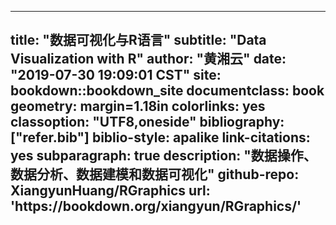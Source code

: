 
---
title: "数据可视化与R语言"
subtitle: "Data Visualization with R"
author: "黄湘云"
date: "2019-07-30 19:09:01 CST"
site: bookdown::bookdown_site
documentclass: book
geometry: margin=1.18in
colorlinks: yes
classoption: "UTF8,oneside"
bibliography: ["refer.bib"]
biblio-style: apalike
link-citations: yes
subparagraph: true
description: "数据操作、数据分析、数据建模和数据可视化"
github-repo: XiangyunHuang/RGraphics
url: 'https\://bookdown.org/xiangyun/RGraphics/'
---

<!-- 

# 欢迎 {#welcome .unnumbered}

::: rmdnote
这本书还处于一个很早期的阶段
:::

## Why R {#why-r .unnumbered}

GNU R 是发布在 GPL-2/3 下的开源自由软件，意味着只要你遵循该协议，就可以自由地获取、修改和发布R 源代码，R 本身的这种开源自由的属性，决定你可以免费地使用它。《The Art of R Programming》的作者 Norm Matloff 给出使用 R 语言的四个优势：它是统计学家开发的，也是为统计学家打造的；内建的矩阵类型和矩阵操作非常高效；不管是来自基础 R 还是 CRAN 上的绘图包，都提供强大的绘图功能；还有优秀的并行能力[^r-over-python]，最近他更是在数据科学中全面比较了 R 与 Python[^r-vs-python-ds]。关于 R 语言和 Python 语言的对比，网络上充斥着很多的文章，除了赞扬，还有表示反对的声音，如 R语言采用的对 GPL 协议 [^python-over-r-gpl]，甚至有人列举了逃离 R 语言阵营的10大上榜理由[^top-ten-bad-r]，datacamp 提供了一份较为完整的对比图，仅供参考[^r-vs-python]。如果你是学统计的学生或者数据分析师，我都建议你先学习 R[^why-r]，如果你是社会科学的学生和研究者， R 社区开发了 GUI 工具，如 [Rcmdr](https://socialsciences.mcmaster.ca/jfox/Misc/Rcmdr/) 和 [rattle](https://rattle.togaware.com/)，还有基于 Shiny 的分析工具 [radiant](https://github.com/radiant-rstats/radiant) 和类似 SPSS 的 [JASP](https://jasp-stats.org/)。

R 语言比较遭人诟病的大概有：

1. R 包总体数量已达到 15000+，年度增长速度大约在 4.6\% 左右，很多 R 包都在重复造轮子，且 R 包之间依赖关系非常复杂。若与 Python 作一个对比，所有的 R 包和 Python 模块必须处于活跃维护，拥有大批粉丝，维护者在社区内享有声誉，有厂子或科研经费支持。我们不打嘴仗，不下结论，只做对比，不完善之处还请大家指出并补充，见表 \@ref(tab:r-vs-python)。
1. 每个 Base R 包内的函数非常多，参数也非常多，功能涉及方方面面，初学者学习起来难度非常大！数据处理和可视化常用基本包最流行的 tidyverse 系列和基础 R 系统存在很多不一致，在不清楚的情况下很难掌握，而陷于已有的函数不能自拔！ 
1. R 是面向对象的程序设计语言，是解释性的语言，也是函数式编程语言，包含的程序设计风格非常多，仅面向对象的设计就有 S3、 S4、 RC、 R5 和 R6。每一个操作都是函数调用，一切皆是对象的环境和闭包概念简洁又复杂。
1. R 内置的数据结构非常多，原子类型的有字符、布尔、整型、复数、双精度浮点、单精度浮点等，此外常见的还有数据框、列表。每个特定的领域往往还有特殊的类型，如时间序列 ts、zoo 等， 空间对象 sp、 raster 和 sf 等。
1. 深入学习 R 实现的统计模型，如 `lm`、`glm` 等，你可能会发现统计学家的程序设计思维如此难懂。

Thomas Lumley, "R Fundamentals and Programming Techniques" <https://faculty.washington.edu/tlumley/Rcourse/R-fundamentals.pdf>

Table: (\#tab:r-vs-python) R 与 Python 常用模块对照表

-----------------------------------------------------------------------------------------------------------------------
  比较内容      具体范围                    R 包                                   Python 模块
--------------- --------------------------- -------------------------------------- ------------------------------------
  数据获取      本地、数据库、远程          内置，RCurl、XML、rvest、data.table、  scrapy
                                            odbc

  数据清理      正则表达式                  内置，stringi、stringr、tidyr          re

  数据聚合      SQL支持的所有操作           内置，dplyr、purrr、dbplyr、sparklyr   Numpy、Scipy、Pandas

  数据分析      统计推断的所有方法          内置，lme4、rstan、mxnet、xgoost、     xgboost、scikit-learn、tensorflow、mxnet  
                                            tensorflow               

  数据展示      数据可视化                  内置，ggplot2、plotly                  matplotlib、bokeh、plotly

  数据报告      网页文档、幻灯片            rmarkdown、bookdown、blogdown 

  数据落地      模型部署，调优，维护        plumber、opencpu、fiery
-----------------------------------------------------------------------------------------------------------------------

[^r-over-python]: https://matloff.wordpress.com/2018/11/20/r-python-a-concrete-example/
[^r-vs-python]: https://www.datacamp.com/community/tutorials/r-or-python-for-data-analysis
[^why-r]: https://www.ejwagenmakers.com/misc/HortonEtAl2004.pdf
[^python-over-r-gpl]: https://r-posts.com/how-gpl-makes-me-leave-r-for-python/
[^top-ten-bad-r]: https://decisionstats.com/2009/01/10/top-ten-rrreasons-r-is-bad-for-you/
[^r-vs-python-ds]: https://github.com/matloff/R-vs.-Python-for-Data-Science

## 目标读者 {#who-read-this-book .unnumbered}

本书起源于自己的学习笔记，侧重统计图形，当然也包括在制作统计图形之前的数据导入和ETL操作，后续的数据可视化。本书的目标可以是接触过 R 语言的读者，也可以是零基础者，书的内容侧重数据处理和可视化分析，数据建模的部分比较少。

## 获取帮助 {#Getting-Help-with-R .unnumbered}

R 语言官网给出了一份如何获取帮助的指导 <https://www.r-project.org/help.html>，RStudio 公司也总结了一份 [Getting Help with R](https://support.rstudio.com/hc/en-us/articles/200552336)，又及 <https://blog.rsquaredacademy.com/getting-help-in-r-updated/>
 

## 发展历史 {#history-of-r .unnumbered}

GNU R 最初由 [Ross Ihaka](https://en.wikipedia.org/wiki/Ross_Ihaka) 和 [Robert Gentleman](https://en.wikipedia.org/wiki/Robert_Gentleman_(statistician)) 开发，它脱胎于 S 语言，S 语言形成于大名鼎鼎的美国贝尔实验室，距今已有40多年的历史了[^forty-s]，R语言的前世今生[^history-r]，Ross Ihaka 总结了过去的经验，展望了 R 语言未来发展的方向[^future-r]。

[^future-r]: https://www.stat.auckland.ac.nz/~ihaka/downloads/JSM-Talk.pdf
[^history-r]: https://www.cnblogs.com/chenkai/archive/2013/05/16/3082889.html
[^forty-s]: https://channel9.msdn.com/Events/useR-international-R-User-conference/useR2016/Forty-years-of-S)

## 记号约定 {#conventions .unnumbered}

\index{TinyTeX}
\index{Pandoc}

写作风格，R 包名称都加粗表示，如 **bookdown**， **rmarkdown** 等，软件、编程语言名称保持原样，如 TinyTeX，LyX，TeXLive，R，Python，Stan，C++，SQL等，在代码块中，我们不使用`R>`或`+`，代码输出结果用`#>`注释。**knitr** [@xie_2015_knitr]、 **bookdown** [@xie_2016_bookdown]、 Pandoc 和 TinyTeX ，请使用 XeLaTeX 编译这本书，等宽字体为 [inconsolata](https://ctan.org/pkg/inconsolata) 默认的文本字体为 [Times](https://ctan.org/pkg/mathptmx)


## 运行环境 {#session-info .unnumbered}

重现书籍本节内容需要的 R 包列表如下


```r
xfun::session_info(c("rmarkdown", "bookdown"))
#> R version 3.6.1 (2019-07-05)
#> Platform: x86_64-pc-linux-gnu (64-bit)
#> Running under: Debian GNU/Linux 10 (buster)
#> 
#> Locale:
#>   LC_CTYPE=en_US.UTF-8       LC_NUMERIC=C              
#>   LC_TIME=en_US.UTF-8        LC_COLLATE=en_US.UTF-8    
#>   LC_MONETARY=en_US.UTF-8    LC_MESSAGES=en_US.UTF-8   
#>   LC_PAPER=en_US.UTF-8       LC_NAME=C                 
#>   LC_ADDRESS=C               LC_TELEPHONE=C            
#>   LC_MEASUREMENT=en_US.UTF-8 LC_IDENTIFICATION=C       
#> 
#> Package version:
#>   base64enc_0.1.3 bookdown_0.12   digest_0.6.20   evaluate_0.14  
#>   glue_1.3.1      graphics_3.6.1  grDevices_3.6.1 highr_0.8      
#>   htmltools_0.3.6 jsonlite_1.6    knitr_1.23      magrittr_1.5   
#>   markdown_1.0    methods_3.6.1   mime_0.7        Rcpp_1.0.2     
#>   rmarkdown_1.14  stats_3.6.1     stringi_1.4.3   stringr_1.4.0  
#>   tinytex_0.14    tools_3.6.1     utils_3.6.1     xfun_0.8       
#>   yaml_2.2.0     
#> 
#> Pandoc version: 2.7.3
```

::: rmdnote
本书要求 R 软件版本 3.6.1 因为书中涉及 `barplot` 新增的公式方法，新增多维数组操作函数 `asplit`， `axis` 函数的 `gap.axis` ，新增 `hcl.colors` 函数等，完整列表见官网 [What's New?](https://cran.r-project.org/doc/manuals/r-release/NEWS.html)
:::


书籍同时使用 [bookdown.org](https://bookdown.org) 和 [netlify](https://www.netlify.com) 部署，网址分别是 <https://bookdown.org/xiangyun/RGraphics/> 和 <https://r-graphics.netlify.com/>

-->
